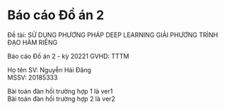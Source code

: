 # Báo cáo Đồ án 2

Đề tài: SỬ DỤNG PHƯƠNG PHÁP DEEP LEARNING GIẢI PHƯƠNG TRÌNH ĐẠO HÀM RIÊNG <br>

Báo cáo Đồ án 2 - kỳ 20221
GVHD: TTTM

Họ tên SV: Nguyễn Hải Đăng <br>
MSSV: 20185333 <br>

Bài toán đàn hồi trường hợp 1 là ver1 <br>
Bài toán đàn hồi trường hợp 2 là ver2 <br>
